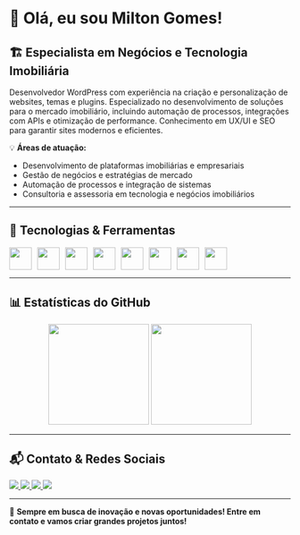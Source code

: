 # 👋 Olá, eu sou Milton Gomes!

## 🏗️ Especialista em Negócios e Tecnologia Imobiliária
Desenvolvedor WordPress com experiência na criação e personalização de websites, temas e plugins. Especializado no desenvolvimento de soluções para o mercado imobiliário, incluindo automação de processos, integrações com APIs e otimização de performance. Conhecimento em UX/UI e SEO para garantir sites modernos e eficientes.

💡 **Áreas de atuação:**
- Desenvolvimento de plataformas imobiliárias e empresariais
- Gestão de negócios e estratégias de mercado
- Automação de processos e integração de sistemas
- Consultoria e assessoria em tecnologia e negócios imobiliários

---

## 🚀 Tecnologias & Ferramentas

<div style="display: flex; gap: 10px; flex-wrap: wrap;">
<img src="https://cdn.jsdelivr.net/gh/devicons/devicon/icons/html5/html5-original.svg" width="40" height="40"/>
<img src="https://cdn.jsdelivr.net/gh/devicons/devicon/icons/css3/css3-original.svg" width="40" height="40"/>
<img src="https://cdn.jsdelivr.net/gh/devicons/devicon/icons/javascript/javascript-original.svg" width="40" height="40"/>
<img src="https://cdn.jsdelivr.net/gh/devicons/devicon/icons/php/php-original.svg" width="40" height="40"/>
<img src="https://cdn.jsdelivr.net/gh/devicons/devicon/icons/python/python-original.svg" width="40" height="40"/>
<img src="https://cdn.jsdelivr.net/gh/devicons/devicon/icons/wordpress/wordpress-original.svg" width="40" height="40"/>
<img src="https://cdn.jsdelivr.net/gh/devicons/devicon/icons/git/git-original.svg" width="40" height="40"/>
<img src="https://cdn.jsdelivr.net/gh/devicons/devicon/icons/github/github-original.svg" width="40" height="40"/>
</div>

---

## 📊 Estatísticas do GitHub

<div align="center">
  <img height="180em" src="https://github-readme-stats.vercel.app/api?username=magmilton&show_icons=true&theme=dracula&include_all_commits=true&count_private=true"/>
  <img height="180em" src="https://github-readme-stats.vercel.app/api/top-langs/?username=magmilton&layout=compact&langs_count=7&theme=dracula"/>
</div>

---

## 📬 Contato & Redes Sociais

<div>
  <a href="https://www.youtube.com/seu-canal-youtube-aqui" target="_blank">
    <img src="https://img.shields.io/badge/YouTube-FF0000?style=for-the-badge&logo=youtube&logoColor=white" />
  </a>
  <a href="https://instagram.com/seu-usuario-instagram-aqui" target="_blank">
    <img src="https://img.shields.io/badge/-Instagram-%23E4405F?style=for-the-badge&logo=instagram&logoColor=white" />
  </a>
  <a href="mailto:contato@magconsultoria.com.br">
    <img src="https://img.shields.io/badge/Gmail-D14836?style=for-the-badge&logo=gmail&logoColor=white" />
  </a>
  <a href="https://www.linkedin.com/in/seu-usuario-linkedin-aqui" target="_blank">
    <img src="https://img.shields.io/badge/-LinkedIn-%230077B5?style=for-the-badge&logo=linkedin&logoColor=white" />
  </a>
</div>

---

🚀 **Sempre em busca de inovação e novas oportunidades! Entre em contato e vamos criar grandes projetos juntos!**
